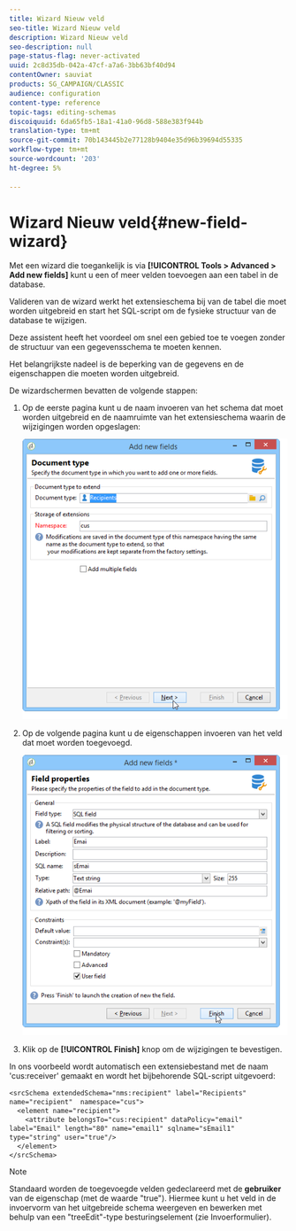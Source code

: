 ```yaml
---
title: Wizard Nieuw veld
seo-title: Wizard Nieuw veld
description: Wizard Nieuw veld
seo-description: null
page-status-flag: never-activated
uuid: 2c8d35db-042a-47cf-a7a6-3bb63bf40d94
contentOwner: sauviat
products: SG_CAMPAIGN/CLASSIC
audience: configuration
content-type: reference
topic-tags: editing-schemas
discoiquuid: 6da65fb5-18a1-41a0-96d8-588e383f944b
translation-type: tm+mt
source-git-commit: 70b143445b2e77128b9404e35d96b39694d55335
workflow-type: tm+mt
source-wordcount: '203'
ht-degree: 5%

---
```



# Wizard Nieuw veld{#new-field-wizard}

Met een wizard die toegankelijk is via **[!UICONTROL Tools > Advanced > Add new fields]** kunt u een of meer velden toevoegen aan een tabel in de database.

Valideren van de wizard werkt het extensieschema bij van de tabel die moet worden uitgebreid en start het SQL-script om de fysieke structuur van de database te wijzigen.

Deze assistent heeft het voordeel om snel een gebied toe te voegen zonder de structuur van een gegevensschema te moeten kennen.

Het belangrijkste nadeel is de beperking van de gegevens en de eigenschappen die moeten worden uitgebreid.

De wizardschermen bevatten de volgende stappen:

1. Op de eerste pagina kunt u de naam invoeren van het schema dat moet worden uitgebreid en de naamruimte van het extensieschema waarin de wijzigingen worden opgeslagen:

   ![](assets/d_ncs_integration_schema_addfield.png)

1. Op de volgende pagina kunt u de eigenschappen invoeren van het veld dat moet worden toegevoegd.

   ![](assets/d_ncs_integration_schema_addfield2.png)

1. Klik op de **[!UICONTROL Finish]** knop om de wijzigingen te bevestigen.

In ons voorbeeld wordt automatisch een extensiebestand met de naam &#39;cus:receiver&#39; gemaakt en wordt het bijbehorende SQL-script uitgevoerd:

```
<srcSchema extendedSchema="nms:recipient" label="Recipients" name="recipient"  namespace="cus">  
  <element name="recipient">    
    <attribute belongsTo="cus:recipient" dataPolicy="email" label="Email" length="80" name="email1" sqlname="sEmail1" type="string" user="true"/>  
  </element>
</srcSchema>
```

>[!NOTE]
>
>Standaard worden de toegevoegde velden gedeclareerd met de **gebruiker** van de eigenschap (met de waarde &quot;true&quot;). Hiermee kunt u het veld in de invoervorm van het uitgebreide schema weergeven en bewerken met behulp van een &quot;treeEdit&quot;-type besturingselement (zie Invoerformulier).

